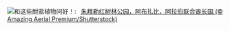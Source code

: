 ![](https://www.bing.com/th?id=OHR.MangrovePark_ZH-CN0208518370_UHD.jpg&w=1000)和这些耐盐植物问好！:&nbsp;&ensp;[朱拜勒红树林公园，阿布扎比，阿拉伯联合酋长国 (© Amazing Aerial Premium/Shutterstock)](https://www.bing.com/th?id=OHR.MangrovePark_ZH-CN0208518370_UHD.jpg)
<br><br/>
